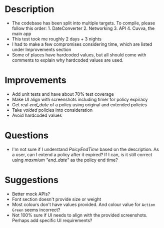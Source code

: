 # Description
* The codebase has been split into multiple targets. To compile, please follow this order: 1. DateConverter 2. Networking 3. API 4. Cuvva, the main app
* This test took me roughly 2 days + 3 nights
* I had to make a few compromises considering time, which are listed under Improvements section
* Some of places have hardcoded values, but all should come with comments to explain why hardcoded values are used.

# Improvements
* Add unit tests and have about 70% test coverage
* Make UI align with screenshots including timer for policy expiracy
* Get real *end_date* of a policy using original and extended policies
* Take *voided* policies into consideration
* Avoid hardcoded values

# Questions
* I'm not sure if I understand *PoicyEndTime* based on the description. As a user, can I extend a policy after it expired? If I can, is it still correct using *maxmium "end_date"* as the policy end time?

# Suggestions
* Better mock APIs?
* Font section doesn't provide size or weight
* Most colours don't have values provided. And colour value for `Action Green` seems incorrect?
* Not 100% sure if UI needs to align with the provided screenshots. Perhaps add specific UI requirements?
